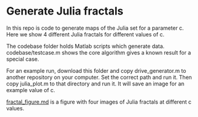 # Generate Julia fractals

In this repo is code to generate maps of the Julia set for a parameter c. Here we show 4 different Julia fractals for different values of c.

The codebase folder holds Matlab scripts which generate data. codebase/testcase.m shows the core algorithm gives a known result for a special case.

For an example run, download this folder and copy drive_generator.m to another repository on your computer. Set the correct path and run it. Then copy julia_plot.m to that directory and run it. It will save an image for an example value of c.

[fractal_figure.md](analysis/fractal_figure.md) is a figure with four images of Julia fractals at different c values.
